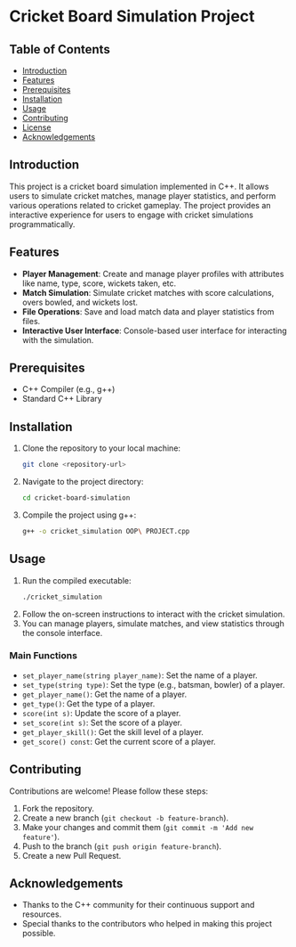 
# Cricket Board Simulation Project

## Table of Contents
- [Introduction](#introduction)
- [Features](#features)
- [Prerequisites](#prerequisites)
- [Installation](#installation)
- [Usage](#usage)
- [Contributing](#contributing)
- [License](#license)
- [Acknowledgements](#acknowledgements)

## Introduction
This project is a cricket board simulation implemented in C++. It allows users to simulate cricket matches, manage player statistics, and perform various operations related to cricket gameplay. The project provides an interactive experience for users to engage with cricket simulations programmatically.

## Features
- **Player Management**: Create and manage player profiles with attributes like name, type, score, wickets taken, etc.
- **Match Simulation**: Simulate cricket matches with score calculations, overs bowled, and wickets lost.
- **File Operations**: Save and load match data and player statistics from files.
- **Interactive User Interface**: Console-based user interface for interacting with the simulation.

## Prerequisites
- C++ Compiler (e.g., g++)
- Standard C++ Library

## Installation
1. Clone the repository to your local machine:
    ```sh
    git clone <repository-url>
    ```
2. Navigate to the project directory:
    ```sh
    cd cricket-board-simulation
    ```
3. Compile the project using g++:
    ```sh
    g++ -o cricket_simulation OOP\ PROJECT.cpp
    ```

## Usage
1. Run the compiled executable:
    ```sh
    ./cricket_simulation
    ```
2. Follow the on-screen instructions to interact with the cricket simulation.
3. You can manage players, simulate matches, and view statistics through the console interface.

### Main Functions
- `set_player_name(string player_name)`: Set the name of a player.
- `set_type(string type)`: Set the type (e.g., batsman, bowler) of a player.
- `get_player_name()`: Get the name of a player.
- `get_type()`: Get the type of a player.
- `score(int s)`: Update the score of a player.
- `set_score(int s)`: Set the score of a player.
- `get_player_skill()`: Get the skill level of a player.
- `get_score() const`: Get the current score of a player.

## Contributing
Contributions are welcome! Please follow these steps:
1. Fork the repository.
2. Create a new branch (`git checkout -b feature-branch`).
3. Make your changes and commit them (`git commit -m 'Add new feature'`).
4. Push to the branch (`git push origin feature-branch`).
5. Create a new Pull Request.


## Acknowledgements
- Thanks to the C++ community for their continuous support and resources.
- Special thanks to the contributors who helped in making this project possible.
